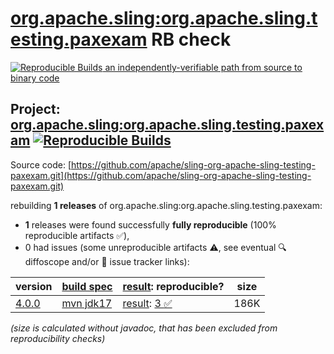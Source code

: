 [org.apache.sling:org.apache.sling.testing.paxexam](https://central.sonatype.com/artifact/org.apache.sling/org.apache.sling.testing.paxexam/versions) RB check
=======

[![Reproducible Builds](https://reproducible-builds.org/images/logos/rb.svg) an independently-verifiable path from source to binary code](https://reproducible-builds.org/)

## Project: [org.apache.sling:org.apache.sling.testing.paxexam](https://central.sonatype.com/artifact/org.apache.sling/org.apache.sling.testing.paxexam/versions) [![Reproducible Builds](https://img.shields.io/endpoint?url=https://raw.githubusercontent.com/jvm-repo-rebuild/reproducible-central/master/content/org/apache/sling/org.apache.sling.testing.paxexam/badge.json)](https://github.com/jvm-repo-rebuild/reproducible-central/blob/master/content/org/apache/sling/org.apache.sling.testing.paxexam/README.md)

Source code: [https://github.com/apache/sling-org-apache-sling-testing-paxexam.git](https://github.com/apache/sling-org-apache-sling-testing-paxexam.git)

rebuilding **1 releases** of org.apache.sling:org.apache.sling.testing.paxexam:
- **1** releases were found successfully **fully reproducible** (100% reproducible artifacts :white_check_mark:),
- 0 had issues (some unreproducible artifacts :warning:, see eventual :mag: diffoscope and/or :memo: issue tracker links):

| version | [build spec](/BUILDSPEC.md) | [result](https://reproducible-builds.org/docs/jvm/): reproducible? | size |
| -- | --------- | ------ | -- |
| [4.0.0](https://central.sonatype.com/artifact/org.apache.sling/org.apache.sling.testing.paxexam/4.0.0/pom) | [mvn jdk17](org.apache.sling.testing.paxexam-4.0.0.buildspec) | [result](org.apache.sling.testing.paxexam-4.0.0.buildinfo): [3 :white_check_mark: ](org.apache.sling.testing.paxexam-4.0.0.buildcompare) | 186K |

<i>(size is calculated without javadoc, that has been excluded from reproducibility checks)</i>
